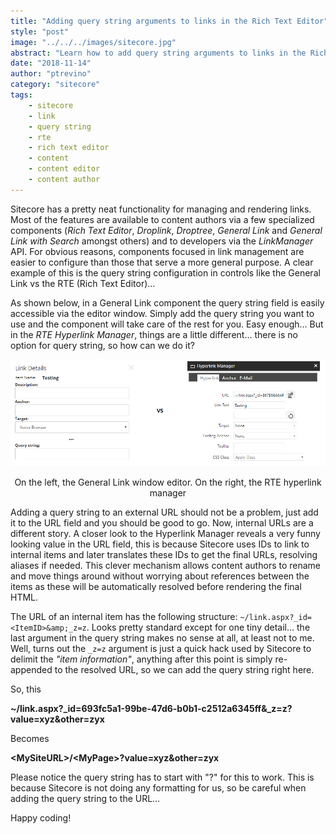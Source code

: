 ```yaml
---
title: "Adding query string arguments to links in the Rich Text Editor"
style: "post"
image: "../../../images/sitecore.jpg"
abstract: "Learn how to add query string arguments to links in the Rich Text Editor"
date: "2018-11-14"
author: "ptrevino"
category: "sitecore"
tags:
    - sitecore
    - link
    - query string
    - rte
    - rich text editor
    - content
    - content editor
    - content author
---
```


<!-- start:abstract -->

Sitecore has a pretty neat functionality for managing and rendering links. Most of the features are available to content authors via a few specialized components (*Rich Text Editor*, *Droplink*, *Droptree*, *General Link* and *General Link with Search* amongst others) and to developers via the *LinkManager* API. For obvious reasons, components focused in link management are easier to configure than those that serve a more general purpose. A clear example of this is the query string configuration in controls like the General Link vs the RTE (Rich Text Editor)…  

<!-- end:abstract -->

As shown below, in a General Link component the query string field is easily accessible via the editor window. Simply add the query string you want to use and the component will take care of the rest for you. Easy enough… But in the *RTE Hyperlink Manager*, things are a little different… there is no option for query string, so how can we do it?

![Links](./images/links.png)
<center class="caption">On the left, the General Link window editor. On the right, the RTE hyperlink manager</center>

Adding a query string to an external URL should not be a problem, just add it to the URL field and you should be good to go. Now, internal URLs are a different story. A closer look to the Hyperlink Manager reveals a very funny looking value in the URL field, this is because Sitecore uses IDs to link to internal items and later translates these IDs to get the final URLs, resolving aliases if needed. This clever mechanism allows content authors to rename and move things around without worrying about references between the items as these will be automatically resolved before rendering the final HTML.  

The URL of an internal item has the following structure: `~/link.aspx?_id=<ItemID>&amp;_z=z`. Looks pretty standard except for one tiny detail... the last argument in the query string makes no sense at all, at least not to me. Well, turns out the `_z=z` argument is just a quick hack used by Sitecore to delimit the *"item information"*, anything after this point is simply re-appended to the resolved URL, so we can add the query string right here.

So, this

**~/link.aspx?_id=693fc5a1-99be-47d6-b0b1-c2512a6345ff&amp;_z=z?value=xyz&amp;other=zyx**

Becomes 

**\<MySiteURL\>/\<MyPage\>?value=xyz&other=zyx**

Please notice the query string has to start with "?" for this to work. This is because Sitecore is not doing any formatting for us, so be careful when adding the query string to the URL…

Happy coding! 
